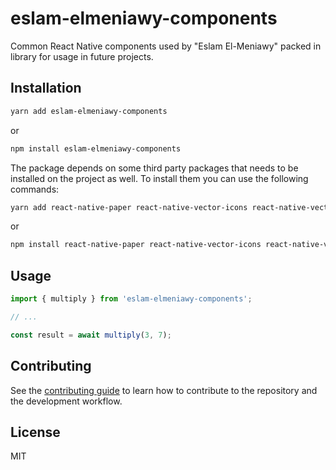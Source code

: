 # eslam-elmeniawy-components

Common React Native components used by "Eslam El-Meniawy" packed in library for usage in future projects.

## Installation

```sh
yarn add eslam-elmeniawy-components
```

or

```sh
npm install eslam-elmeniawy-components
```

The package depends on some third party packages that needs to be installed on the project as well. To install them you can use the following commands:

```sh
yarn add react-native-paper react-native-vector-icons react-native-vector-image @klarna/react-native-vector-drawable react-native-safe-area-context
```

or

```sh
npm install react-native-paper react-native-vector-icons react-native-vector-image @klarna/react-native-vector-drawable react-native-safe-area-context
```

## Usage

```js
import { multiply } from 'eslam-elmeniawy-components';

// ...

const result = await multiply(3, 7);
```

## Contributing

See the [contributing guide](CONTRIBUTING.md) to learn how to contribute to the repository and the development workflow.

## License

MIT

